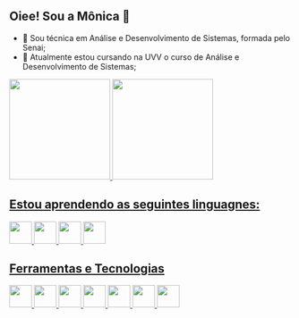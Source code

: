 ## Oiee! Sou a Mônica 👋

- 🔭 Sou técnica em Análise e Desenvolvimento de Sistemas, formada pelo Senai;
- 🌱 Atualmente estou cursando na UVV o curso de Análise e Desenvolvimento de Sistemas;


<div>
<a href="https://github.com/KatssII">
<img loading="lazy" height="180em" src="https://github-readme-stats.vercel.app/api/top-langs/?username=KatssII&layout=compact&langs_count=7&theme=dracula"/>
<img loading="lazy" height="180em" src="https://github-readme-stats.vercel.app/api?username=KatssII&show_icons=true&theme=dracula&include_all_commits=true&count_private=true"/>
          
</div>

## Estou aprendendo as seguintes linguagnes:

<img src="https://cdn.jsdelivr.net/gh/devicons/devicon@latest/icons/java/java-original-wordmark.svg" width="40" height="40"/> <img src="https://cdn.jsdelivr.net/gh/devicons/devicon@latest/icons/javascript/javascript-original.svg" width="40" height="40"/>
<img src="https://cdn.jsdelivr.net/gh/devicons/devicon@latest/icons/python/python-original-wordmark.svg" width="40" height="40"/> <img src="https://cdn.jsdelivr.net/gh/devicons/devicon@latest/icons/php/php-original.svg" width="40" height="40"/>
          
## Ferramentas e Tecnologias

<img loading="lazy" src="https://cdn.jsdelivr.net/gh/devicons/devicon/icons/git/git-original.svg" width="40" height="40"/>  <img src="https://cdn.jsdelivr.net/gh/devicons/devicon@latest/icons/mysql/mysql-original-wordmark.svg" width="40" height="40"/>
<img src="https://cdn.jsdelivr.net/gh/devicons/devicon@latest/icons/vscode/vscode-original.svg" width="40" height="40"/> <img src="https://cdn.jsdelivr.net/gh/devicons/devicon@latest/icons/postman/postman-original.svg" width="40" height="40"/>
<img src="https://cdn.jsdelivr.net/gh/devicons/devicon@latest/icons/jira/jira-original-wordmark.svg" width="40" height="40"/> <img src="https://cdn.jsdelivr.net/gh/devicons/devicon@latest/icons/html5/html5-original.svg" width="40" height="40"/>
<img src="https://cdn.jsdelivr.net/gh/devicons/devicon@latest/icons/bootstrap/bootstrap-original.svg" width="40" height="40"/>

